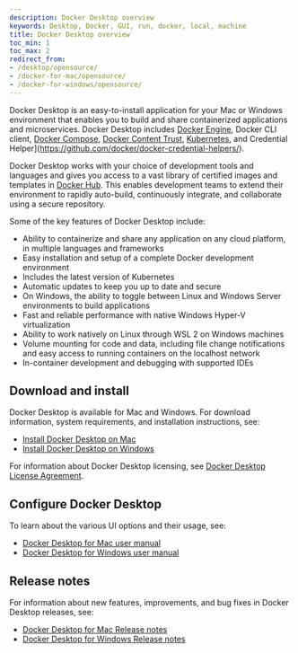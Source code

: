 ```yaml
---
description: Docker Desktop overview
keywords: Desktop, Docker, GUI, run, docker, local, machine
title: Docker Desktop overview
toc_min: 1
toc_max: 2
redirect_from:
- /desktop/opensource/
- /docker-for-mac/opensource/
- /docker-for-windows/opensource/
---
```


Docker Desktop is an easy-to-install application for your Mac or Windows environment
that enables you to build and share containerized applications and microservices.
Docker Desktop includes [Docker Engine](../engine/index.md), Docker CLI client,
[Docker Compose](../compose/index.md), [Docker Content Trust](../engine/security/trust/index.md),
[Kubernetes](https://github.com/kubernetes/kubernetes/), and 
Credential Helper](https://github.com/docker/docker-credential-helpers/).

Docker Desktop works with your choice of development tools and languages and
gives you access to a vast library of certified images and templates in
[Docker Hub](https://hub.docker.com/). This enables development teams to extend
their environment to rapidly auto-build, continuously integrate, and collaborate
using a secure repository.

Some of the key features of Docker Desktop include:

* Ability to containerize and share any application on any cloud platform, in multiple languages and frameworks
* Easy installation and setup of a complete Docker development environment
* Includes the latest version of Kubernetes
* Automatic updates to keep you up to date and secure
* On Windows, the ability to toggle between Linux and Windows Server environments to build applications
* Fast and reliable performance with native Windows Hyper-V virtualization
* Ability to work natively on Linux through WSL 2 on Windows machines
* Volume mounting for code and data, including file change notifications and easy access to running containers on the localhost network
* In-container development and debugging with supported IDEs

## Download and install

Docker Desktop is available for Mac and Windows. For download information, system requirements, and installation instructions, see:

* [Install Docker Desktop on Mac](mac/install.md)
* [Install Docker Desktop on Windows](windows/install.md)

For information about Docker Desktop licensing, see [Docker Desktop License Agreement](../subscription/index.md#docker-desktop-license-agreement).

## Configure Docker Desktop

To learn about the various UI options and their usage, see:

* [Docker Desktop for Mac user manual](mac/index.md)
* [Docker Desktop for Windows user manual](windows/index.md)

## Release notes

For information about new features, improvements, and bug fixes in Docker Desktop releases, see:

* [Docker Desktop for Mac Release notes](mac/release-notes.md)
* [Docker Desktop for Windows Release notes](windows/release-notes.md)
